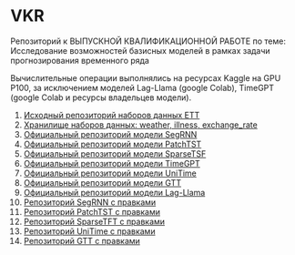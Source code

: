 # VKR
Репозиторий к ВЫПУСКНОЙ КВАЛИФИКАЦИОННОЙ РАБОТЕ по теме: Исследование возможностей базисных моделей в рамках задачи прогнозирования временного ряда

Вычислительные операции выполнялись на ресурсах Kaggle на GPU P100, за исключением моделей Lag-Llama (google Colab), TimeGPT (google Colab и ресурсы владельцев модели).  


1.	[Исходный репозиторий наборов данных ETT](https://github.com/zhouhaoyi/ETDataset) 
2.	[Хранилище наборов данных: weather, illness, exchange_rate](https://drive.google.com/drive/folders/1vE0ONyqPlym2JaaAoEe0XNDR8FS_d322)
3.	[Официальный репозиторий модели SegRNN](https://github.com/lss-1138/SegRNN)
4. [Официальный репозиторий модели PatchTST](https://github.com/yuqinie98/PatchTST)
5. [Официальный репозиторий модели SparseTSF](https://github.com/lss-1138/SparseTSF.git)
6. [Официальный репозиторий модели TimeGPT](https://github.com/Nixtla/nixtla)
7. [Официальный репозиторий модели UniTime](https://github.com/liuxu77/UniTime)
8. [Официальный репозиторий модели GTT](https://github.com/cfeng783/GTT)
9. [Официальный репозиторий модели Lag-Llama](https://github.com/time-series-foundation-models/lag-llama)
10. [Репозиторий SegRNN c правками](https://github.com/m6129/SegRNN)
11. [Репозиторий PatchTST c правками](https://github.com/m6129/PatchTST)
12. [Репозиторий SparseTFT c правками](https://github.com/m6129/SparseTSF)
12. [Репозиторий UniTime c правками](https://github.com/m6129/UniTime_for_Kaggle)
12. [Репозиторий GTT c правками](https://github.com/m6129/GTT)




